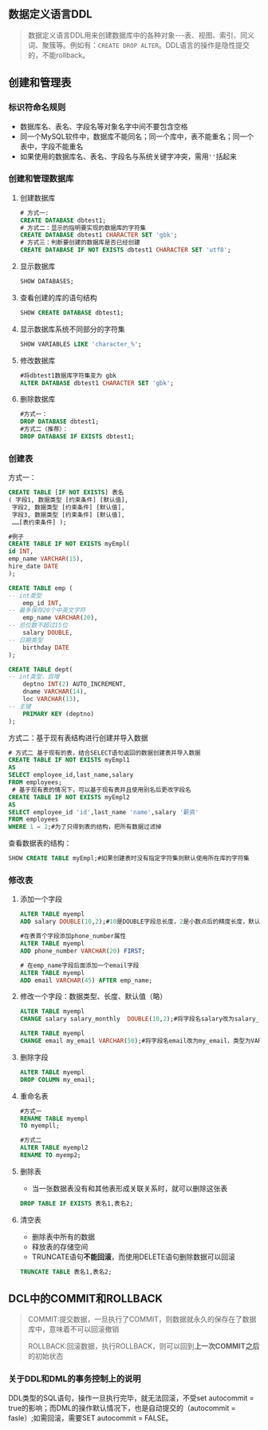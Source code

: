 ## 数据定义语言DDL

> 数据定义语言DDL用来创建数据库中的各种对象---表、视图、索引、同义词、聚簇等。例如有：`CREATE DROP ALTER`。DDL语言的操作是隐性提交的，不能rollback。

## 创建和管理表

### 标识符命名规则

* 数据库名、表名、字段名等对象名字中间不要包含空格
* 同一个MySQL软件中，数据库不能同名；同一个库中，表不能重名；同一个表中，字段不能重名
* 如果使用的数据库名、表名、字段名与系统关键字冲突，需用`''`括起来

### 创建和管理数据库

1. 创建数据库

   ```sql
   # 方式一:
   CREATE DATABASE dbtest1;
   # 方式二：显示的指明要实现的数据库的字符集
   CREATE DATABASE dbtest1 CHARACTER SET 'gbk';
   # 方式三：判断要创建的数据库是否已经创建
   CREATE DATABASE IF NOT EXISTS dbtest1 CHARACTER SET 'utf8';
   ```

2. 显示数据库

   ```sql
   SHOW DATABASES;
   ```

3. 查看创建的库的语句结构

   ```sql
   SHOW CREATE DATABASE dbtest1;
   ```

4. 显示数据库系统不同部分的字符集

   ```sql
   SHOW VARIABLES LIKE 'character_%';
   ```

5. 修改数据库

   ```sql
   #将dbtest1数据库字符集变为 gbk
   ALTER DATABASE dbtest1 CHARACTER SET 'gbk';
   ```

6. 删除数据库

   ```sql
   #方式一：
   DROP DATABASE dbtest1;
   #方式二（推荐）：
   DROP DATABASE IF EXISTS dbtest1;
   ```

### 创建表

方式一：

```sql
CREATE TABLE [IF NOT EXISTS] 表名
( 字段1, 数据类型 [约束条件] [默认值], 
 字段2, 数据类型 [约束条件] [默认值], 
 字段3, 数据类型 [约束条件] [默认值],
 ……[表约束条件] );
```

```sql
#例子
CREATE TABLE IF NOT EXISTS myEmpl(
id INT,
emp_name VARCHAR(15),
hire_date DATE
);

CREATE TABLE emp (
-- int类型 
    emp_id INT,
-- 最多保存20个中英文字符 
    emp_name VARCHAR(20),
-- 总位数不超过15位 
    salary DOUBLE,
-- 日期类型 
    birthday DATE 
);

CREATE TABLE dept(
-- int类型，自增 
    deptno INT(2) AUTO_INCREMENT, 
    dname VARCHAR(14), 
    loc VARCHAR(13),
-- 主键 
    PRIMARY KEY (deptno) 
);
```

方式二：基于现有表结构进行创建并导入数据

```sql
# 方式二 基于现有的表，结合SELECT语句返回的数据创建表并导入数据
CREATE TABLE IF NOT EXISTS myEmpl1
AS
SELECT employee_id,last_name,salary
FROM employees;
 # 基于现有表的情况下，可以基于现有表并且使用别名后更改字段名
CREATE TABLE IF NOT EXISTS myEmpl2
AS
SELECT employee_id 'id',last_name 'name',salary '薪资'
FROM employees
WHERE 1 = 2;#为了只得到表的结构，把所有数据过滤掉
```

查看数据表的结构：

```sql
SHOW CREATE TABLE myEmpl;#如果创建表时没有指定字符集则默认使用所在库的字符集
```

### 修改表

1. 添加一个字段

   ```sql
   ALTER TABLE myempl
   ADD salary DOUBLE(10,2);#10是DOUBLE字段总长度，2是小数点后的精度长度，默认的是添加到表的最后一个字段
   
   #在表首个字段添加phone_number属性
   ALTER TABLE myempl
   ADD phone_number VARCHAR(20) FIRST;
   
   # 在emp_name字段后面添加一个email字段
   ALTER TABLE myempl
   ADD email VARCHAR(45) AFTER emp_name;
   ```

2. 修改一个字段：数据类型、长度、默认值（略）

   ```sql
   ALTER TABLE myempl
   CHANGE salary salary_monthly  DOUBLE(10,2);#将字段名salary改为salary_monthly，类型为DOUBLE
   
   ALTER TABLE myempl
   CHANGE email my_email VARCHAR(50);#将字段名email改为my_email，类型为VARCHAR
   ```

3. 删除字段

   ```sql
   ALTER TABLE myempl
   DROP COLUMN my_email;
   ```

4. 重命名表

   ```sql
   #方式一 
   RENAME TABLE myempl
   TO myempll;
   
   #方式二
   ALTER TABLE myempl2
   RENAME TO myemp2;
   ```

5. 删除表

   * 当一张数据表没有和其他表形成关联关系时，就可以删除这张表

   ```sql
   DROP TABLE IF EXISTS 表名1,表名2;
   ```

6. 清空表

   * 删除表中所有的数据
   * 释放表的存储空间
   * TRUNCATE语句**不能回滚**，而使用DELETE语句删除数据可以回滚

   ```sql
   TRUNCATE TABLE 表名1,表名2;
   ```


## DCL中的COMMIT和ROLLBACK

> COMMIT:提交数据，一旦执行了COMMIT，则数据就永久的保存在了数据库中，意味着不可以回滚撤销
>
> ROLLBACK:回滚数据，执行ROLLBACK，则可以回到**上一次COMMIT之后**的初始状态

### 关于DDL和DML的事务控制上的说明

DDL类型的SQL语句，操作一旦执行完毕，就无法回滚，不受set autocommit = true的影响；而DML的操作默认情况下，也是自动提交的（autocommit = fasle）;如需回滚，需要SET autocommit = FALSE。

